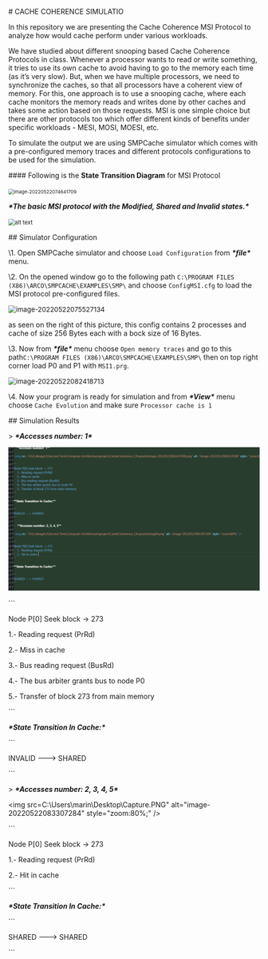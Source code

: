 \# CACHE COHERENCE SIMULATIO 

 

In this repository we are presenting the Cache Coherence MSI Protocol to analyze how would cache perform under various workloads. 

 

We have studied about different snooping based Cache Coherence Protocols in class. Whenever a processor wants to read or write something, it tries to use its own cache to avoid having to go to the memory each time (as it’s very slow). But, when we have multiple processors, we need to synchronize the caches, so that all processors have a coherent view of memory. For this, one approach is to use a snooping cache, where each cache monitors the memory reads and writes done by other caches and takes some action based on those requests. MSI is one simple choice but there are other protocols too which offer different kinds of benefits under specific workloads - MESI, MOSI, MOESI, etc. 

 

To simulate the output we are using SMPCache simulator which comes with a pre-configured memory traces and different protocols configurations to be used for the simulation. 

 

\#### Following is the **State Transition Diagram** for MSI Protocol 

 

<img src="H:\Colleage\3\Second Term\Computer Architecture\project\CacheCoherence_CA\assets\image9.png" alt="image-20220522074641709" style="zoom:67%;" /> 

 

***\*The basic MSI protocol with the Modified, Shared and Invalid states.\**** 

 

<img src="H:\Colleage\3\Second Term\Computer Architecture\project\CacheCoherence_CA\assets\MSI.png" alt="alt text" style="zoom:80%;" /> 

 

\## Simulator Configuration 

 

\1. Open SMPCache simulator and choose `Load Configuration` from ***\*file\**** menu. 

\2. On the opened window go to the following path `C:\PROGRAM FILES (X86)\ARCO\SMPCACHE\EXAMPLES\SMP\` and choose `ConfigMSI.cfg` to load the MSI protocol pre-configured files. 

 

<img src="H:\Colleage\3\Second Term\Computer Architecture\project\CacheCoherence_CA\assets\imag134.png" alt="image-20220522075527134" style="zoom:95%;" /> 

 

as seen on the right of this picture, this config contains 2 processes and cache of size 256 Bytes each with a bock size of 16 Bytes. 

 

\3. Now from ***\*file\**** menu choose `Open memory traces` and go to this path`C:\PROGRAM FILES (X86)\ARCO\SMPCACHE\EXAMPLES\SMP\` then on top right corner load P0 and P1 with `MSI1.prg`. 

 

<img src="H:\Colleage\3\Second Term\Computer Architecture\project\CacheCoherence_CA\assets\ima713.png" alt="image-20220522082418713" style="zoom:95%;" /> 

 

\4. Now your program is ready for simulation and from ***\*View\**** menu choose `Cache Evolution` and make sure `Processor cache is 1` 

 

\## Simulation Results 

 

\> ***\*Accesses number: 1\**** 

 

<img src="https://github.com/MarinaBeder/coursegit3/blob/main/Capture.PNG" alt="image-20220522082637698" style="zoom:80%;" /> 

 

\``` 

Node P[0] Seek block -> 273 

  1.- Reading request (PrRd) 

  2.- Miss in cache 

  3.- Bus reading request (BusRd) 

  4.- The bus arbiter grants bus to node P0 

  5.- Transfer of block 273 from main memory 

\``` 

 

***\*State Transition In Cache:\**** 

 

\``` 

INVALID ---> SHARED 

\``` 

 

\> ***\*Accesses number: 2, 3, 4, 5\**** 

 

<img src=‪C:\Users\marin\Desktop\Capture.PNG" alt="image-20220522083307284" style="zoom:80%;" /> 

 

\``` 

Node P[0] Seek block -> 273 

  1.- Reading request (PrRd) 

  2.- Hit in cache 

\``` 

 

***\*State Transition In Cache:\**** 

 

\``` 

SHARED ---> SHARED 

\``` 

 
